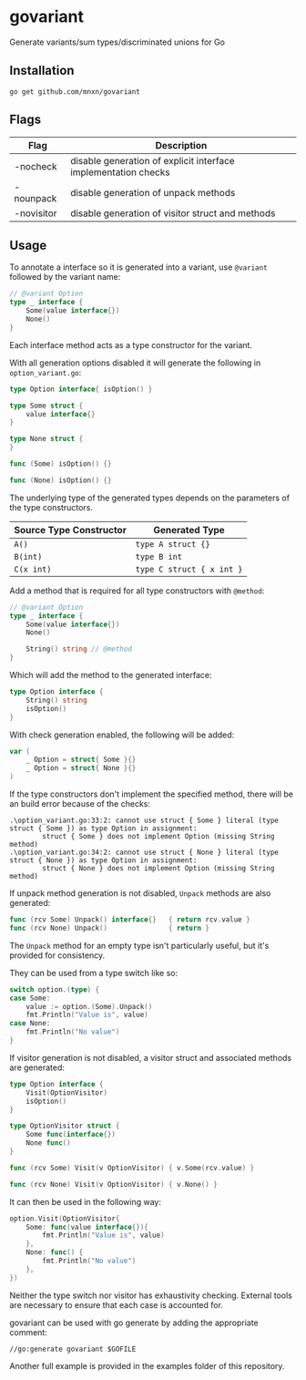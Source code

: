 # govariant

Generate variants/sum types/discriminated unions for Go

## Installation

```
go get github.com/mnxn/govariant
```

## Flags

| Flag       | Description                                                    |
| ---------- | -------------------------------------------------------------- |
| -nocheck   | disable generation of explicit interface implementation checks |
| -nounpack  | disable generation of unpack methods                           |
| -novisitor | disable generation of visitor struct and methods               |

## Usage

To annotate a interface so it is generated into a variant, use `@variant` followed by the variant name:

```go
// @variant Option
type _ interface {
	Some(value interface{})
	None()
}
```

Each interface method acts as a type constructor for the variant.

With all generation options disabled it will generate the following in `option_variant.go`:

```go
type Option interface{ isOption() }

type Some struct {
	value interface{}
}

type None struct {
}

func (Some) isOption() {}

func (None) isOption() {}
```

The underlying type of the generated types depends on the parameters of the type constructors.

| Source Type Constructor | Generated Type            |
| ----------------------- | ------------------------- |
| `A()`                   | `type A struct {}`        |
| `B(int)`                | `type B int`              |
| `C(x int)`              | `type C struct { x int }` |

Add a method that is required for all type constructors with `@method`:

```go
// @variant Option
type _ interface {
	Some(value interface{})
	None()

	String() string // @method
}
```

Which will add the method to the generated interface:

```go
type Option interface {
	String() string
	isOption()
}
```

With check generation enabled, the following will be added:

```go
var (
	_ Option = struct{ Some }{}
	_ Option = struct{ None }{}
)
```

If the type constructors don't implement the specified method, there will be an build error because of the checks:

```
.\option_variant.go:33:2: cannot use struct { Some } literal (type struct { Some }) as type Option in assignment:
        struct { Some } does not implement Option (missing String method)
.\option_variant.go:34:2: cannot use struct { None } literal (type struct { None }) as type Option in assignment:
        struct { None } does not implement Option (missing String method)
```

If unpack method generation is not disabled, `Unpack` methods are also generated:

```go
func (rcv Some) Unpack() interface{}   { return rcv.value }
func (rcv None) Unpack()               { return }
```

The `Unpack` method for an empty type isn't particularly useful, but it's provided for consistency.

They can be used from a type switch like so:

```go
switch option.(type) {
case Some:
	value := option.(Some).Unpack()
	fmt.Println("Value is", value)
case None:
	fmt.Println("No value")
}
```

If visitor generation is not disabled, a visitor struct and associated methods are generated:

```go
type Option interface {
	Visit(OptionVisitor)
	isOption()
}

type OptionVisitor struct {
	Some func(interface{})
	None func()
}

func (rcv Some) Visit(v OptionVisitor) { v.Some(rcv.value) }

func (rcv None) Visit(v OptionVisitor) { v.None() }
```

It can then be used in the following way:

```go
option.Visit(OptionVisitor{
	Some: func(value interface{}){
		fmt.Println("Value is", value)
	},
	None: func() {
		fmt.Println("No value")
	},
})
```

Neither the type switch nor visitor has exhaustivity checking.
External tools are necessary to ensure that each case is accounted for.

govariant can be used with go generate by adding the appropriate comment:

```
//go:generate govariant $GOFILE
```

Another full example is provided in the examples folder of this repository.
